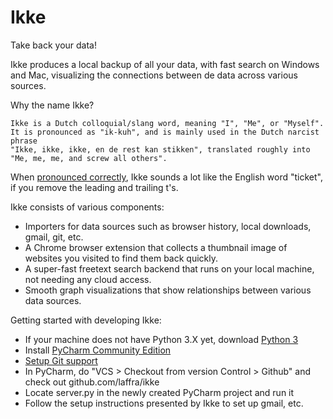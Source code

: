 # Ikke
Take back your data!

Ikke produces a local backup of all your data, with fast search on Windows and Mac,
visualizing the connections between de data across various sources.

Why the name Ikke?

    Ikke is a Dutch colloquial/slang word, meaning "I", "Me", or "Myself". 
    It is pronounced as "ik-kuh", and is mainly used in the Dutch narcist phrase
    "Ikke, ikke, ikke, en de rest kan stikken", translated roughly into 
    "Me, me, me, and screw all others".

When [pronounced correctly](https://upload.wikimedia.org/wikipedia/commons/3/39/Nl-ikke.ogg),
Ikke sounds a lot like the English word "ticket", if you remove the leading and trailing t's.

Ikke consists of various components:
 * Importers for data sources such as browser history, local downloads, gmail, git, etc.
 * A Chrome browser extension that collects a thumbnail image of websites you visited to find them back quickly.
 * A super-fast freetext search backend that runs on your local machine, not needing any cloud access.
 * Smooth graph visualizations that show relationships between various data sources.
 
 Getting started with developing Ikke:
 * If your machine does not have Python 3.X yet, download [Python 3](https://www.python.org/downloads)
 * Install [PyCharm Community Edition](https://www.jetbrains.com/pycharm/download)
 * [Setup Git support](https://www.jetbrains.com/help/pycharm/using-git-integration.html)
 * In PyCharm, do "VCS > Checkout from version Control > Github" and check out github.com/laffra/ikke
 * Locate server.py in the newly created PyCharm project and run it
 * Follow the setup instructions presented by Ikke to set up gmail, etc.

